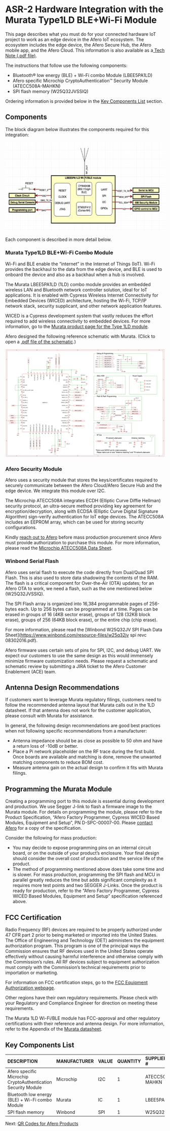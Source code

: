 # ASR-2 Hardware Integration with the Murata Type1LD BLE+Wi-Fi Module

This page describes what you must do for your connected hardware IoT project to work as an edge device in the Afero IoT ecosystem. The ecosystem includes the edge device, the Afero Secure Hub, the Afero mobile app, and the Afero Cloud. This information is also available as a[ Tech Note (.pdf file)](https://afero-devdocs.readthedocs.io/en/latest/files/TechNote-Integrate-MurataWiFiBLE-Afero.pdf).

The instructions that follow use the following components:

- Bluetooth® low energy (BLE) + Wi-Fi combo Module (LBEE5PA1LD)
- Afero specific Microchip CryptoAuthentication™ Security Module (ATECC508A-MAHKN)
- SPI flash memory (W25Q32JVSSIQ)

Ordering information is provided below in the [Key Components List](https://afero-devdocs.readthedocs.io/en/latest/ASR2HWInt#key-comps) section.

## Components

The block diagram below illustrates the components required for this integration:

![img](img/Murata-Components-BlockDiag.jpg)

Each component is described in more detail below.

### Murata Type1LD BLE+Wi-Fi Combo Module

Wi-Fi and BLE enable the “internet” in the Internet of Things (IoT). Wi-Fi provides the backhaul to the data from the edge device, and BLE is used to onboard the device and also as a backhaul when a hub is involved.

The Murata LBEE5PA1LD (1LD) combo module provides an embedded wireless LAN and Bluetooth network controller solution, ideal for IoT applications. It is enabled with Cypress Wireless Internet Connectivity for Embedded Devices (WICED) architecture, hosting the Wi-Fi, TCP/IP network stack, security supplicant, and other network application features.

WICED is a Cypress development system that vastly reduces the effort required to add wireless connectivity to embedded devices. For more information, go to the [Murata product page for the Type 1LD module](https://wireless.murata.com/products/rf-modules-1/wi-fi-bluetooth/type1ld.html).

Afero designed the following reference schematic with Murata. (Click to open a [.pdf file of the schematic](https://afero-devdocs.readthedocs.io/en/latest/files/1LD_Afero_20181023.pdf).)

![img](img/1LD_Afero_20181023.png)

### Afero Security Module

Afero uses a security module that stores the keys/certificates required to securely communicate between the Afero Cloud/Afero Secure Hub and the edge device. We integrate this module over I2C.

The Microchip ATECC508A integrates ECDH (Elliptic Curve Diffie Hellman) security protocol, an ultra-secure method providing key agreement for encryption/decryption, along with ECDSA (Elliptic Curve Digital Signature Algorithm) sign-verify authentication for IoT edge devices. The ATECC508A includes an EEPROM array, which can be used for storing security configurations.

Kindly [reach out to Afero](https://www.afero.io/html/home/contact-afero.html) before mass production procurement since Afero must provide authorization to purchase this module. For more information, please read the [Microchip ATECC508A Data Sheet](http://ww1.microchip.com/downloads/en/DeviceDoc/20005928A.pdf).

### Winbond Serial Flash

Afero uses serial flash to execute the code directly from Dual/Quad SPI Flash. This is also used to store data shadowing the contents of the RAM. The flash is a critical component for Over-the-Air (OTA) updates; for an Afero OTA to work, we need a flash, such as the one mentioned below (W25Q32JVSSIQ).

The SPI Flash array is organized into 16,384 programmable pages of 256-bytes each. Up to 256 bytes can be programmed at a time. Pages can be erased in groups of 16 (4KB sector erase), groups of 128 (32KB block erase), groups of 256 (64KB block erase), or the entire chip (chip erase).

For more information, please read the [Winbond W25Q32JV SPI Flash Data Sheet](https://www.winbond.com/resource-files/w25q32jv spi revc 08302016.pdf).

Afero firmware uses certain sets of pins for SPI, I2C, and debug UART. We expect our customers to use the same design as this would immensely minimize firmware customization needs. Please request a schematic and schematic review by submitting a JIRA ticket to the Afero Customer Enablement (ACE) team.



## Antenna Design Recommendations

If customers want to leverage Murata regulatory filings, customers need to follow the recommended antenna layout that Murata calls out in the 1LD datasheet. If that antenna does not work for the customer application, please consult with Murata for assistance.

In general, the following design recommendations are good best practices when not following specific recommendations from a manufacturer:

- Antenna impedance should be as close as possible to 50 ohm and have a return loss of -10dB or better.
- Place a Pi network placeholder on the RF trace during the first build. Once boards are available and matching is done, remove the unwanted matching components to reduce BOM cost.
- Measure antenna gain on the actual design to confirm it fits with Murata filings.

## Programming the Murata Module

Creating a programming port to this module is essential during development and production. We use Segger J-link to flash a firmware image to the Murata module. For details on programming the module, please refer to the Product Specification, “Afero Factory Programmer, Cypress WICED Based Modules, Equipment and Setup”, PN D-SPC-00007-00. Please [contact Afero](https://www.afero.io/html/home/contact-afero.html) for a copy of the specification.

Consider the following for mass production:

- You may decide to expose programming pins on an internal circuit board, or on the outside of your product’s enclosure. Your final design should consider the overall cost of production and the service life of the product.
- The method of programming mentioned above does take some time and is slower. For mass production, programming the SPI flash and MCU in parallel greatly reduces the time but adds significant complexity as it requires more test points and two SEGGER J-Links. Once the product is ready for production, refer to the “Afero Factory Programmer, Cypress WICED Based Modules, Equipment and Setup” specification referenced above.

## FCC Certification

Radio Frequency (RF) devices are required to be properly authorized under 47 CFR part 2 prior to being marketed or imported into the United States. The Office of Engineering and Technology (OET) administers the equipment authorization program. This program is one of the principal ways the Commission ensures that RF devices used in the United States operate effectively without causing harmful interference and otherwise comply with the Commission’s rules. All RF devices subject to equipment authorization must comply with the Commission’s technical requirements prior to importation or marketing.

For information on FCC certification steps, go to the [FCC Equipment Authorization webpage](https://www.fcc.gov/engineering-technology/laboratory-division/general/equipment-authorization).

Other regions have their own regulatory requirements. Please check with your Regulatory and Compliance Engineer for direction on meeting these requirements.

The Murata 1LD Wi-Fi/BLE module has FCC-approval and other regulatory certifications with their reference and antenna design. For more information, refer to the Appendix of the [Murata datasheet](https://wireless.murata.com/datasheet?/RFM/data/type1ld.pdf).

## Key Components List

| DESCRIPTION                                                  | MANUFACTURER | VALUE | QUANTITY | SUPPLIER PART # | SUPPLIER INFO                                                |
| :----------------------------------------------------------- | :----------- | :---- | :------- | :-------------- | :----------------------------------------------------------- |
| Afero specific Microchip CryptoAuthentication Security Module | Microchip    | I2C   | 1        | ATECC508A-MAHKN | [Afero](https://www.afero.io/html/home/contact-afero.html)   |
| Bluetooth low energy (BLE) + Wi-Fi combo Module              | Murata       | IC    | 1        | LBEE5PA1LD      | [Digi-Key](https://www.digikey.com/catalog/en/partgroup/lbee5pa1ld/89234) |
| SPI flash memory                                             | Winbond      | SPI   | 1        | W25Q32JVSSIQ    | [Digi-Key](https://www.digikey.com/product-detail/en/winbond-electronics/W25Q32JVSSIQ-TR/W25Q32JVSSIQCT-ND/7393546) |

 Next: [QR Codes for Afero Products](https://afero-devdocs.readthedocs.io/en/latest/QRCodes)